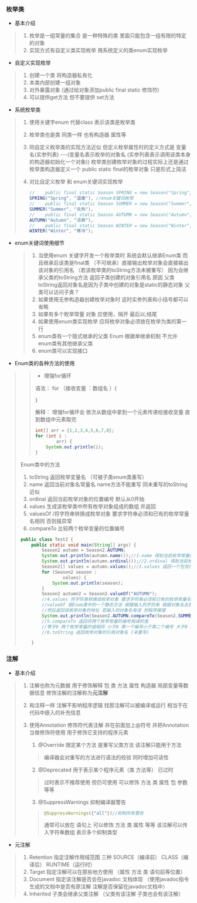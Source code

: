### 枚举类

* 基本介绍

> 1. 枚举是一组常量的集合 是一种特殊的类 里面只能包含一组有限的特定的对象
> 2. 实现方式有自定义类实现枚举  用系统定义的类enum实现枚举

* 自定义实现枚举

> 1. 创建一个类 将构造器私有化 
> 2. 本类内部创建一组对象
> 3. 对外暴露对象 (通过给对象添加public final static 修饰符)
> 4. 可以提供get方法 但不要提供 set方法

* 系统枚举类

> 1. 使用关键字enum 代替class 表示该类是枚举类
>
> 2. 枚举类也是类 同类一样 也有构造器 属性等
>
> 3. 同自定义枚举类的实现方法近似 但定义枚举属性时的定义方式是 变量名(实参列表)   ---(变量名表示枚举的对象名  (实参列表表示调用该类本身的构造器初始化一个对象)) 枚举类创建枚举对象的过程实际上还是通过枚举类构造器定义一个 public static final的枚举对象 只是形式上简洁 
>
> 4. 对比自定义枚举 和 enum关键词实现枚举 
>
>    ```java
>    //    public final static Season SPRING = new Season("Spring", "温暖"); //自定义枚举
>    SPRING("Spring", "温暖"), //enum关键词枚举
>    //    public final static Season SUMMER = new Season("Summer", "炎热");
>    SUMMER("Summer", "炎热"),
>    //    public final static Season AUTUMN = new Season("Autumn", "凉爽");
>    AUTUMN("Autumn", "凉爽"),
>    //    public final static Season WINTER = new Season("Winter", "寒冷");
>    WINTER("Winter", "寒冷"); 
>    ```

* enum关键词使用细节

  >1. 当使用enum 关键字开发一个枚举类时 系统会默认继承Enum类 而且继承后该类是final类 （不可继承）直接输出枚举对象会直接输出该对象的引用名 （若该枚举类的toString方法未被重写） 因为会继承父类的toString方法 返回子类创建的对象引用名 原因 父类toString返回对象名是因为子类中创建的对象是static的静态对象 父类可以访问子类？
  >2. 如果使用无参构造器创建枚举对象时 这时实参列表和小括号都可以省略
  >3. 如果有多个枚举常量 对象 应使用，隔开 最后以;结尾
  >4. 如果使用enum类实现枚举 应将枚举对象必须放在枚举为类的第一行
  >5. enum类有一个隐式继承的父类 Enum 根据单继承机制 不允许enum类有其他继承父类
  >6. enum类可以实现接口

* Enum类的各种方法的使用

> > * 增强for循环  
> >
> > 语法： for （接收变量 ：数组名 ）{
> >
> > }
> >
> > 解释： 增强for循环会 依次从数组中拿到一个元素传递给接收变量 直到数组中元素取完
> >
> > ```java
> > int[] arr = {1,2,3,4,5,6,7,8};
> > for (int i :
> >         arr) {
> >     System.out.println(i);
> > }
> > ```
>
> Enum类中的方法  
>
> 1. toString 返回枚举变量名 （可被子类enum类重写）
> 2. name 返回当前对象名常量名 name方法不能重写  同未重写的toString近似
> 3. ordinal 返回当前枚举对象的位置编号 默认从0开始
> 4. values  生成该枚举类中所有枚举对象组成的数组 并返回
> 5. valuesOf  /将字符串转换成枚举对象 要求字符串必须和已有的枚举常量名相同 否则报异常
> 6. compareTo 比较两个枚举变量的位置编号
>
> ```java
> public class Test2 {
>     public static void main(String[] args) {
>         Season2 autumn = Season2.AUTUMN;
>         System.out.println(autumn.name());//1.name 得到当前枚举常量(对象)的名称
>         System.out.println(autumn.ordinal());//2.ordinal 得到当前枚举对象的次序 定义枚举常量的次序
>         Season2[] values = autumn.values();//3.values 返回一个包含所有枚举对象的数组
>         for (Season2 season :
>                 values) {
>             System.out.println(season);
>         }
>         Season2 autumn2 = Season2.valueOf("AUTUMN");
>         //4.values 将字符串转换成枚举对象 要求字符串必须和已有的枚举常量名相同 否则报异常
>         //valueOf 是Enum类中的一个静态方法 根据输入的字符串 根据对象名去到枚举类中查找到对应的枚举对象
>         //然后返回该枚举对象的地址 若输入的对象名有误 则程序报错
>         System.out.println(Season2.AUTUMN.compareTo(Season2.SUMMER));
>         //5.compareTo 返回将两个枚举常量的编号相减的值
>         //等于0 两个枚举常量的值相同 小于0 第一个编号小于第二个编号 大于0 第二个编号大于第二个编号
>         //6.toString 返回枚举对象的引用对象名 (未重写)
> 
>     }
> ```

### 注解

* 基本介绍

> 1. 注解也称为元数据 用于修饰解释 包 类 方法 属性 构造器 局部变量等数据信息 修饰注解的注解称为**元注解**
>
> 2. 和注释一样 注解不影响程序逻辑 找那注解可以被编译或运行 相当于在代码中嵌入的补充信息
>
> 3. 使用Annotation 修饰符代表注解 并在前面加上@符号 并把Annotation 当做修饰符使用  用于修饰它支持的程序元素
>
>    1. @Override  限定某个方法 是重写父类方法 该注解只能用于方法
>
>    > 编译器会对重写的方法进行语法的校验 同时增加可读性 
>
>    2. @Deprecated 用于表示某个程序元素（类 方法等） 已过时
>
>    > 过时表示不推荐使用 但仍可使用 可以修饰 方法 类 属性 包 参数 等等
>
>    3. @SuppressWarnings 抑制编译器警告
>
>    > ```java
>    > @SuppressWarnings({"all"})//抑制所有警告
>    > ```
>    >
>    > 通常可以放在 语句上 可以修饰 方法 类  属性 等等 该注解可以传入字符串数组 表示多个抑制类型

* 元注解

> 1. Retention  指定注解作用域范围 三种 SOURCE（编译前） CLASS（编译后） RUNTIME（运行时）
> 2. Target  指定注解可以在那些地方使用 （属性 方法 类 语句前等位置）
> 3. Document 指定该注解是否会在javadoc 文档体现 （使用javadoc指令生成的文档中是否有原注解  注解是否保留在javadoc文档中）
> 4. Inherited 子类会继承父类注解 （父类有该注解 子类也会有该注解）